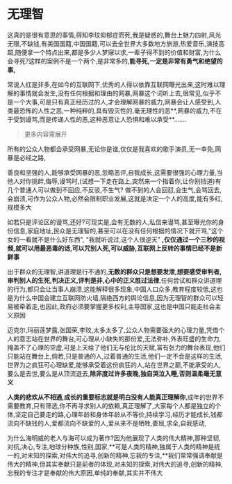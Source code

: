 # 无理智

这真的是很有意思的事情,得知李玟抑郁症而死,我是疑惑的,舞台上魅力四射,风光无限,不缺钱,有美国国籍,中国国籍,可以去全世界大多数地方旅游,热爱音乐,演技高超,随便拿一个特点出来,都是多少人梦寐以求,一辈子得不到的价值和财富,为什么会寻死?这样的案例不是一个两个,是非常多的,**能寻死,一定是非常有勇气和绝望的事,**

常说人红是非多,在如今的互联网下,优秀的人得以依靠互联网曝光出来,这时难以理解的事情就会发生,没有任何根据和理由的网暴,网暴这个词听上去,很常见,似乎不是一个大事,可是只有真正经历过的人,才会理解网暴的威力,网暴会让人感受到,人类最恐怖的人性之恶,一种纯粹的,具有毁灭性的,毫无理性的恶**,网暴的威力,不在于受到谩骂,而是传递人性的恶,这种恶意让人恐惧和难以承受**.......

> 更多内容需展开

<!--more-->

所有的公众人物都会承受网暴,无论你是谁,仅仅是我喜欢的歌手演员,无一幸免,网暴是必经之路,

善良和坚强的人,能够承受网暴的恶,忽略恶评,自我成长,这需要很强的心理力量,当他人对你挑衅,侮辱,谩骂时,(试想一下走在路上,突然来一个指着你,让你别挡道)有几个普通人可以做到不回应,不反驳,不生气? 做不到的人会回怼,会生气,会骂回去,会崩溃,可作为公众人物,必然会限制职业发展,这就是决定一个人的高度,能有多红,规模多大

如若只是评论区的谩骂,还好?可现实是,会有无数的人,私信来谩骂,甚至曝光你的身份信息,家庭地址,民众是无理智的,甚至可以在没有任何根据的情况下就开骂,"这个女的一看就不是什么好东西", "我就听说过,这个人很逆天" **,仅仅通过一个三秒的视频,就可以用最恶毒的话,可以咒别人死,可以威胁,互联网上反转的事情已经不是新鲜事**

出于群众的无理智,讲道理是行不通的,**无数的群众只是想要发泄,想要感受审判者,审判别人的生死,判决正义,评判是非,心中的正义胜过法律**,任何尝试和群众讲道理的行为,都只会让当事人崩溃,这能解释很多现象,中国人口众多,教育程度较低,这也是为什么中国会建立互联网防火墙,隔绝西方的舆论信息,因为无理智的群众可以轻易被牵着走,也因此,政府必须要掌握更多权利,主导国家,这也是中国只能走社会主义原因

迈克尔,玛丽莲梦露,张国荣,李玟,太多太多了,公众人物需要强大的心理力量,凭借个人的意志站在世界的舞台,可心理从小缺失的那份爱,无法弥补,外表旺盛的生命力,掩盖不了心理的空虚,可是上天给了他们无与伦比的天赋,富有张力的舞台表现,他们只能站在舞台上,倘若,只是普通的人,过着普通的生活,他们一定不会是这样的生活,世界为之疯狂可心理缺爱,能够承受着这份疯狂的人,站在世界之巅,不能承受的人,要么是去世,要么是从顶流退去,**除非度过许多夜晚,独自哭泣入睡,否则温柔毫无意义**

**人类的悲欢从不相通,成长的重要标志就是明白没有人能真正理解你**,成年的世界不需要教育,只有筛选,你不再寻求别人的依赖,真正理解了,大家每个人都是独立的个体,坚定自己要走的路,心理年龄和身体年龄从不等价,持续学习,经历才能成长,钱都流向不缺钱的人,爱都流向不缺爱的人,爱从来不是牺牲,委屈,求全,自我感动,

为什么海明威的老人与海可以成为著作?因为他展现了人类的伟大精神,那种坚韧,对抗,决心,专注,地球分种族,性别,国家,**可是人类的精神,独属于人类的精神是统一的,对未知的探索,对伟大的追寻,创新的精神,忘我的专注,**我们常常强调奉献是伟大的精神,但其实奉献只是前者的体现,对未知的探索,对伟大的追寻,创新的精神,忘我的专注才是奉献的伟大原因,单纯的奉献,其实并不伟大

